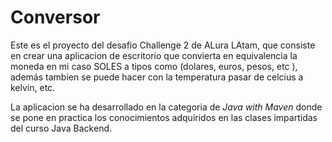 # Conversor

Este es el proyecto del desafio Challenge 2 de ALura LAtam, que consiste en crear una aplicacion de escritorio que convierta en equivalencia la moneda en mi caso SOLES
a tipos como (dolares, euros, pesos, etc ), además tambien se puede hacer con la temperatura pasar de celcius a kelvin, etc.

La aplicacion se ha desarrollado en la categoria de  *Java with Maven* donde se pone en practica los conocimientos adquiridos en las clases impartidas del 
curso Java Backend.
